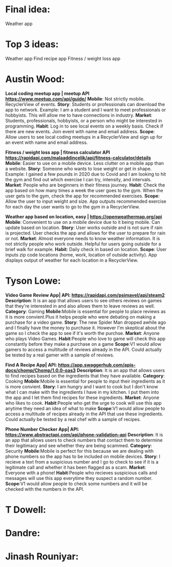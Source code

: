 # Final idea:
Weather app

# Top 3 ideas:
Weather app
Find recipe app
Fitness / weight loss app

# Austin Wood:
**Local coding meetup app | meetup API https://www.meetup.com/api/guide/**
**Mobile**: Not strictly mobile. RecyclerView of events.
**Story**: Students or professionals can download the app to network. Example: I am a student and I want to meet professionals or hobbyists. This will allow me to have connections in industry.
**Market**: Students, professionals, hobbyists, or a person who might be interested in programming.
**Habit**: Log in to see local events on a weekly basis. Check if there are new events. Join event with name and email address.
**Scope**: Allow users to see local coding meetups in a RecyclerView and sign up for an event with name and email address.

**Fitness / weight loss app | fitness calculator API https://rapidapi.com/malaaddincelik/api/fitness-calculator/details**
**Mobile**: Easier to use on a mobile device. Less clutter on a mobile app than a website.
**Story**: Someone who wants to lose weight or get in shape. Example: I gained a few pounds in 2020 due to Covid and I am looking to hit the gym and find out which exercise I can try, intensity, and intervals.
**Market**: People who are beginners in their fitness journey.
**Habit**: Check the app based on how many times a week the user goes to the gym. When the user gets to the gym, check the app for recommended exercises.
**Scope**: Allow the user to input weight and size. App outputs recommended exercise for each day the user wants to go to the gym in a RecyclerView.

**Weather app based on location, easy | https://openweathermap.org/api**
**Mobile**: Convenient to use on a mobile device due to it being mobile. Can update based on location.
**Story**: User works outside and is not sure if rain is projected. User checks the app and allows for the user to prepare for rain or not.
**Market**: Almost everyone needs to know weather information. It is not strictly people who work outside. Helpful for users going outside for a brief walk for example.
**Habit**: Daily check in based on location.
**Scope**: User inputs zip code locations (home, work, location of outside activity). App displays output of weather for each location in a RecyclerView.

# Tyson Lowe:
**Video Game Review App| API: https://rapidapi.com/psimavel/api/steam2**
**Description**: It is an app that allows users to see others reviews on games that they're interested in and also allows them to leave reviews as well.
**Category**: Gaming
**Mobile**:Mobile is essential for people to place reviews as it is more convient.Plus it helps people who were debating on making a purchase for a video game.
**Story**: The new Spider Man dropped awhile ago and I finally have the money to purchase it. However I'm skeptical about the game so I check the app to see if it's worth the purchse.
**Market**: Anyone who plays Video Games.
**Habit**:People who love to game will check this app constantly before they make a purchase on a game
**Scope**:V1 would allow gamers to access a multitude of reviews already in the API. Could actually be tested by a real gamer with a sample of reviews.

**Find A Recipe App| API: https://app.swaggerhub.com/apis-docs/chomp/Chomp/1.0.0-oas3**
**Description**: It is an app that allows users to find recipes based on the ingredients that they have available.
**Category**: Cooking
**Mobile**:Mobile is essential for people to input their ingredients as it is more convient.
**Story**: I am hungry and I want to cook but I don't know what I can make with the ingredients I have in my kitchen. I put them into the app and I let them find recipes for these ingredients.
**Market**: Anyone who likes to cook.
**Habit**:People who get the urge to cook will use this app anytime they need an idea of what to make
**Scope**:V1 would allow people to access a multitude of recipes already in the API that use these ingredients. Could actually be tested by a real chef with a sample of recipes.

**Phone Number Checker App| API: https://www.abstractapi.com/api/phone-validation-api**
**Description**: It is an app that allows users to check numbers that contact them to determine their legitimacy and see whether they are being scammed.
**Category**: Security
**Mobile**:Mobile is perfect for this because we are dealing with phone numbers so the app has to be included on mobile devices.
**Story**: I recieve a text from a suspicious number and I go to check to see if it is a legitimate call and whether it has been flagged as a scam.
**Market**: Everyone with a phone!
**Habit**:People who recieves suspicious calls and messages will use this app everytime they suspect a random number.
**Scope**:V1 would allow people to check some numbers and it will be checked with the numbers in the API.

# T Dowell:

# Dandre:

# Jinash Rouniyar: